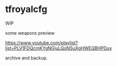 # tfroyalcfg

WIP



some weapons preview

https://www.youtube.com/playlist?list=PLV1FDQcmKYgNGjuLQoNSuXgHWEQBHPDuy


archive and backup.
